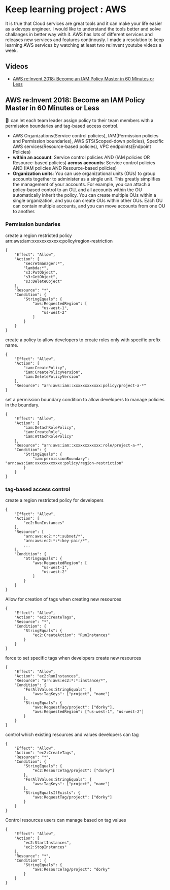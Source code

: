 # Keep learning project : AWS <!-- omit in toc -->
It is true that Cloud services are great tools and it can make your life easier as a devops engineer. I would like to understand the tools better and solve challanges in better way with it. AWS has lots of different services and releases new services and features continously. I made a resolution to keep learning AWS services by watching at least two re:invent youtube videos a week.

## Videos <!-- omit in toc -->
- [AWS re:Invent 2018: Become an IAM Policy Master in 60 Minutes or Less](#aws-reinvent-2018-become-an-iam-policy-master-in-60-minutes-or-less)

## AWS re:Invent 2018: Become an IAM Policy Master in 60 Minutes or Less

🤔I can let each team leader assign policy to their team members with a permission boundaries and tag-based access control. 

- AWS Organizations(Service control policies), IAM(Permission policies and Permission boundaries), AWS STS(Scoped-down policies), Specific AWS services(Resource-based policies), VPC endpoints(Endpoint Policies) 
- **within an account**: Service control policies AND (IAM policies OR Resource-based policies) 
**across accounts**: Service control policies AND (IAM policies AND Resource-based policies)
- **Organization units**: You can use organizational units (OUs) to group accounts together to administer as a single unit. This greatly simplifies the management of your accounts. For example, you can attach a policy-based control to an OU, and all accounts within the OU automatically inherit the policy. You can create multiple OUs within a single organization, and you can create OUs within other OUs. Each OU can contain multiple accounts, and you can move accounts from one OU to another. 

### Permission bundaries <!-- omit in toc -->

create a region restricted policy \
arn:aws:iam:xxxxxxxxxxxx:policy/region-restriction
```
{
    "Effect": "Allow",
    "Action": [
        "secretmanager:*",
        "lambda:*",
        "s3:PutObject",
        "s3:GetObject",
        "s3:DeleteObject"
    ],
    "Resource": "*",
    "Condition": {
        "StringEquals": {
            "aws:RequestedRegion": [
                "us-west-1",
                "us-west-2"
            ]
        }
    }
}
```

create a policy to allow developers to create roles only with specific prefix name.
```
{
    "Effect": "Allow",
    "Action": [
        "iam:CreatePolicy",
        "iam:CreatePolicyVersion",
        "iam:DeletePolicyVersion"
    ],
    "Resource": "arn:aws:iam::xxxxxxxxxxxx:policy/project-a-*"
}
```

set a permission boundary condition to allow developers to manage policies in the boundary.
```
{
    "Effect": "Allow",
    "Action": [
        "iam:DetachRolePolicy",
        "iam:CreateRole",
        "iam:AttachRolePolicy"
    ],
    "Resource": "arn:aws:iam::xxxxxxxxxxxx:role/project-a-*",
    "Condition": {
        "StringEquals": {
            "iam:permissionBoundary": "arn:aws:iam:xxxxxxxxxxxx:policy/region-restriction"
        }
    }
}
```

### tag-based access control <!-- omit in toc -->

create a region restricted policy for developers
```
{
    "Effect": "Allow",
    "Action": [
        "ec2:RunInstances"
    ],
    "Resource": [
        "arn:aws:ec2:*:*:subnet/*",
        "arn:aws:ec2:*:*:key-pair/*",
        ...
    ],
    "Condition": {
        "StringEquals": {
            "aws:RequestedRegion": [
                "us-west-1",
                "us-west-2"
            ]
        }
    }
}
```

Allow for creation of tags when creating new resources
```
{
    "Effect": "Allow",
    "Action": "ec2:CreateTags",
    "Resource": "*",
    "Condition": {
        "StringEquals": {
            "ec2:CreateAction": "RunInstances"
        }
    }
}
```

force to set specific tags when developers create new resources
```
{
    "Effect": "Allow",
    "Action": "ec2:RunInstances",
    "Resource": "arn:aws:ec2:*:*:instance/*",
    "Condition": {
        "ForAllValues:StringEquals": {
            "aws:TagKeys": ["project", "name"]
        },
        "StringEquals": {
            "aws:RequestTag/project": ["dorky"],
            "aws:RequestedRegion": ["us-west-1", "us-west-2"]
        }
    }
}
```

control which existing resources and values developers can tag
```
{
    "Effect": "Allow",
    "Action": "ec2:CreateTags",
    "Resource": "*",
    "Condition": {
        "StringEquals": {
            "ec2:ResourceTag/project": ["dorky"]
        },
        "ForAllValues:StringEquals": {
            "aws:TagKeys": ["project", "name"]
        },
        "StringEqualsIfExists": {
            "aws:RequestTag/project": ["dorky"]
        }
    }
}
```

Control resources users can manage based on tag values
```
{
    "Effect": "Allow",
    "Action": [
        "ec2:StartInstances",
        "ec2:StopInstances"
    ],
    "Resource": "*",
    "Condition": {
        "StringEquals": {
            "aws:ResourceTag/project": "dorky"
        }
    }
}
```

